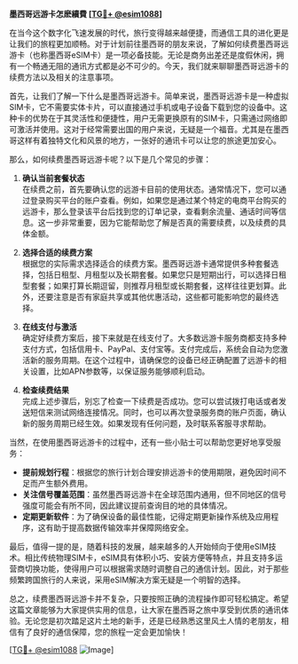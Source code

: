**墨西哥远游卡怎麽續費 [[TG💪+ @esim1088](https://t.me/s/esim1088)]**

在当今这个数字化飞速发展的时代，旅行变得越来越便捷，而通信工具的进化更是让我们的旅程更加顺畅。对于计划前往墨西哥的朋友来说，了解如何续费墨西哥远游卡（也称墨西哥eSIM卡）是一项必备技能。无论是商务出差还是度假休闲，拥有一个畅通无阻的通讯方式都是必不可少的。今天，我们就来聊聊墨西哥远游卡的续费方法以及相关的注意事项。

首先，让我们了解一下什么是墨西哥远游卡。简单来说，墨西哥远游卡是一种虚拟SIM卡，它不需要实体卡片，可以直接通过手机或电子设备下载到您的设备中。这种卡的优势在于其灵活性和便捷性，用户无需更换原有的SIM卡，只需通过网络即可激活并使用。这对于经常需要出国的用户来说，无疑是一个福音。尤其是在墨西哥这样有着独特文化和风景的地方，一张好的通讯卡可以让您的旅途更加安心。

那么，如何续费墨西哥远游卡呢？以下是几个常见的步骤：

1. **确认当前套餐状态**  
在续费之前，首先要确认您的远游卡目前的使用状态。通常情况下，您可以通过登录购买平台的账户查看。例如，如果您是通过某个特定的电商平台购买的远游卡，那么登录该平台后找到您的订单记录，查看剩余流量、通话时间等信息。这一步非常重要，因为它能帮助您了解是否真的需要续费，以及续费的具体金额。

2. **选择合适的续费方案**  
根据您的实际需求选择适合的续费方案。墨西哥远游卡通常提供多种套餐选择，包括日租型、月租型以及长期套餐。如果您只是短期出行，可以选择日租型套餐；如果打算长期逗留，则推荐月租型或长期套餐，这样往往更划算。此外，还要注意是否有家庭共享或其他优惠活动，这些都可能影响您的最终选择。

3. **在线支付与激活**  
确定好续费方案后，接下来就是在线支付了。大多数远游卡服务商都支持多种支付方式，包括信用卡、PayPal、支付宝等。支付完成后，系统会自动为您激活新的服务周期。在这个过程中，请确保您的设备已经正确配置了远游卡的相关设置，比如APN参数等，以保证服务能够顺利启动。

4. **检查续费结果**  
完成上述步骤后，别忘了检查一下续费是否成功。您可以尝试拨打电话或者发送短信来测试网络连接情况。同时，也可以再次登录服务商的账户页面，确认新的服务周期已经生效。如果发现有任何问题，及时联系客服寻求帮助。

当然，在使用墨西哥远游卡的过程中，还有一些小贴士可以帮助您更好地享受服务：

- **提前规划行程**：根据您的旅行计划合理安排远游卡的使用期限，避免因时间不足而产生额外费用。
- **关注信号覆盖范围**：虽然墨西哥远游卡在全球范围内通用，但不同地区的信号强度可能会有所不同，因此建议提前查询目的地的具体情况。
- **定期更新软件**：为了确保设备的最佳性能，记得定期更新操作系统及应用程序，这有助于提高数据传输效率并保障网络安全。

最后，值得一提的是，随着科技的发展，越来越多的人开始倾向于使用eSIM技术。相比传统物理SIM卡，eSIM具有体积小巧、安装方便等特点，并且支持多运营商切换功能，使得用户可以根据需求随时调整自己的通信计划。因此，对于那些频繁跨国旅行的人来说，采用eSIM解决方案无疑是一个明智的选择。

总之，续费墨西哥远游卡并不复杂，只要按照正确的流程操作即可轻松搞定。希望这篇文章能够为大家提供实用的信息，让大家在墨西哥之旅中享受到优质的通讯体验。无论您是初次踏足这片土地的新手，还是已经熟悉这里风土人情的老朋友，相信有了良好的通信保障，您的旅程一定会更加愉快！

[[TG💪+ @esim1088](https://t.me/s/esim1088) ![Image](https://i.postimg.cc/4NQfJmqS/Snipaste-2025-05-13-00-14-12.png)]